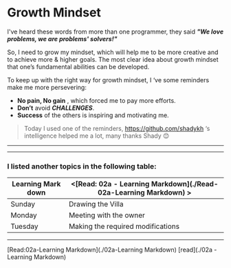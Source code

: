 # **Growth Mindset**
I've heard these words from more than one programmer, they said ***"We love problems, we are problems' solvers!"***

So, I need to grow my mindset, which will help me to be more creative and to achieve more & higher goals. The most clear idea about growth mindset that one’s fundamental abilities can be developed.

To keep up with the right way for growth mindset, I ‘ve some reminders make me more persevering:

- **No pain, No gain** , which forced me to pay more efforts.
-  **Don’t** avoid ***CHALLENGES***.
-  **Success** of the others is inspiring and motivating me.

> Today I used one of the reminders,  https://github.com/shadykh ‘s intelligence helped me a lot, many thanks Shady 😊

***
***
### I listed another topics in the following table: 

Learning Mark down          | <[Read: 02a - Learning Markdown](./Read-02a-Learning Markdown) >
------------ | -------------
Sunday       | Drawing the Villa
Monday       | Meeting with the owner
Tuesday | Making the required modifications

***

[Read:02a-Learning Markdown](./02a-Learning Markdown)
[read](./02a - Learning Markdown)














